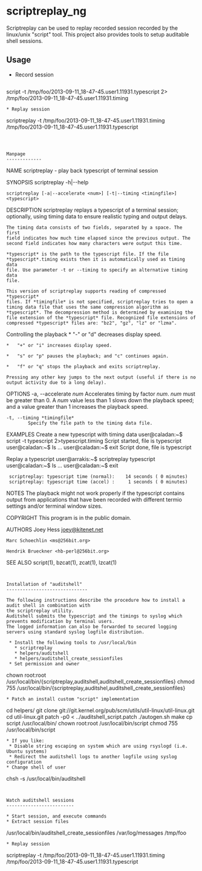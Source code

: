 scriptreplay_ng
===============

Scriptreplay can be used to replay recorded session recorded by the linux/unix "script" tool.
This project also provides tools to setup auditable shell sessions.


Usage
-----

 * Record session
   ```
script -t /tmp/foo/2013-09-11_18-47-45.user1.11931.typescript 2> /tmp/foo/2013-09-11_18-47-45.user1.11931.timing
   ```
 * Replay session
   ```
scriptreplay -t /tmp/foo/2013-09-11_18-47-45.user1.11931.timing /tmp/foo/2013-09-11_18-47-45.user1.11931.typescript
   ```



Manpage
-------------

```
NAME
    scriptreplay - play back typescript of terminal session

SYNOPSIS
    scriptreplay -h|--help

    scriptreplay [-a|--accelerate <num>] [-t|--timing <timingfile>]
    <typescript>

DESCRIPTION
    scriptreplay replays a typescript of a terminal session; optionally,
    using timing data to ensure realistic typing and output delays.

    The timing data consists of two fields, separated by a space. The first
    field indicates how much time elapsed since the previous output. The
    second field indicates how many characters were output this time.

    *typescript* is the path to the typescript file. If the file
    *typescript*.timing exists then it is automatically used as timing data
    file. Use parameter -t or --timing to specify an alternative timing data
    file.

    This version of scriptreplay supports reading of compressed *typescript*
    files. If *timingfile* is not specified, scriptreplay tries to open a
    timing data file that uses the same compression algorithm as
    *typescript*. The decompression method is determined by examining the
    file extension of the *typescript* file. Recognized file extensions of
    compressed *typescript* files are: "bz2", "gz", "lz" or "lzma".

  Controlling the playback
    *   "-" or "d" decreases display speed.

    *   "+" or "i" increases display speed.

    *   "s" or "p" pauses the playback; and "c" continues again.

    *   "f" or "q" stops the playback and exits scriptreplay.

    Pressing any other key jumps to the next output (useful if there is no
    output activity due to a long delay).

OPTIONS
    -a, --accelerate *num*
            Accelerates timing by factor *num*. *num* must be greater than
            0. A *num* value less than 1 slows down the playback speed; and
            a value greater than 1 increases the playback speed.

    -t, --timing *timingfile*
            Specify the file path to the timing data file.

EXAMPLES
  Create a new typescript with timing data
     user@caladan:~$ script -t typescript 2>typescript.timing
     Script started, file is typescript
     user@caladan:~$ ls
       ...
     user@caladan:~$ exit
     Script done, file is typescript

  Replay a typescript
     user@arrakis:~$ scriptreplay typescript
     user@caladan:~$ ls
       ...
     user@caladan:~$ exit

     scriptreplay: typescript time (normal):    14 seconds ( 0 minutes)
     scriptreplay: typescript time (accel) :     1 seconds ( 0 minutes)

NOTES
    The playback might not work properly if the typescript contains output
    from applications that have been recorded with different termio settings
    and/or terminal window sizes.

COPYRIGHT
    This program is in the public domain.

AUTHORS
    Joey Hess <joey@kitenet.net>

    Marc Schoechlin <ms@256bit.org>

    Hendrik Brueckner <hb-perl@256bit.org>

SEE ALSO
    script(1), bzcat(1), zcat(1), lzcat(1)
```


Installation of "auditshell"
------------------------------

The following instructions describe the procedure how to install a audit shell in combination with
the scriptreplay utility.
Auditshell submits the typescript and the timings to syslog which prevents modification by terminal users.
The logged information can also be forwarded to secured logging servers using standard syslog logfile distribution.

 * Install the following tools to /usr/local/bin
   * scriptreplay
   * helpers/auditshell
   * helpers/auditshell_create_sessionfiles
 * Set permission and owner
   ```
chown root:root /usr/local/bin/{scriptreplay,auditshell,auditshell_create_sessionfiles}
chmod 755 /usr/local/bin/{scriptreplay,auditshel,auditshell_create_sessionfiles}
   ```
 * Patch an install custom "script" implementation
   ```
cd helpers/
git clone git://git.kernel.org/pub/scm/utils/util-linux/util-linux.git
cd util-linux.git
patch -p0 < ../auditshell_script.patch
./autogen.sh
make
cp script /usr/local/bin/
chown root:root /usr/local/bin/script
chmod 755 /usr/local/bin/script
   ```
 * If you like:
    * Disable string escaping on system which are using rsyslogd (i.e. Ubuntu systems)
    * Redirect the auditshell logs to another logfile using syslog configuration 
 * Change shell of user
   ```
chsh -s /usr/local/bin/auditshell <user>
   ```


Watch auditshell sessions
-------------------------

 * Start session, and execute commands
 * Extract session files
   ```
/usr/local/bin/auditshell_create_sessionfiles /var/log/messages /tmp/foo
   ```
 * Replay session
   ```
scriptreplay -t /tmp/foo/2013-09-11_18-47-45.user1.11931.timing /tmp/foo/2013-09-11_18-47-45.user1.11931.typescript
   ```


